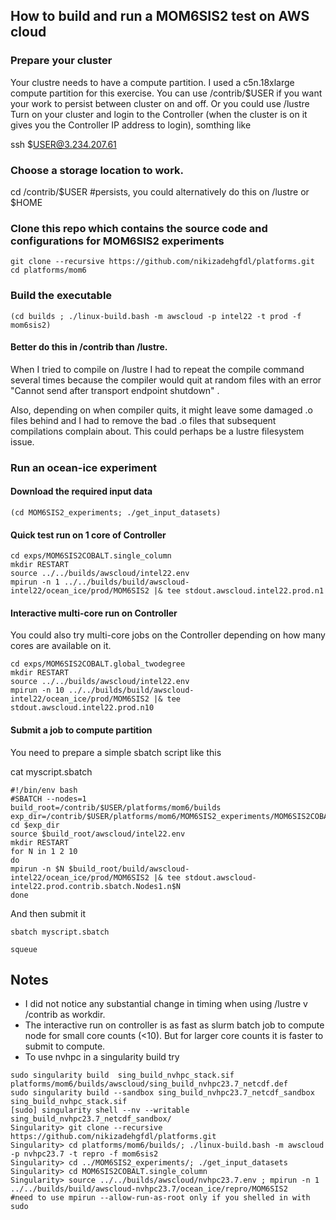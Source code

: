 ## How to build and run a MOM6SIS2 test on AWS cloud
### Prepare your cluster
Your clustre needs to have a compute partition. I used a c5n.18xlarge compute partition for this exercise.
You can use /contrib/$USER if you want your work to persist between cluster on and off.
Or you could use /lustre 
Turn on your cluster and login to the Controller (when the cluster is on it gives you the Controller IP address to login), somthing like

ssh $USER@3.234.207.61

### Choose a storage location to work. 

cd /contrib/$USER   #persists, you could alternatively do this on /lustre or $HOME

### Clone this repo which contains the source code and configurations for MOM6SIS2 experiments
```
git clone --recursive https://github.com/nikizadehgfdl/platforms.git
cd platforms/mom6
```
### Build the executable
```
(cd builds ; ./linux-build.bash -m awscloud -p intel22 -t prod -f mom6sis2)
```
#### Better do this in /contrib than /lustre. 

When I tried to compile on /lustre I had to repeat the compile command several times because the compiler would quit at random files with an error "Cannot send after transport endpoint shutdown" . 

Also, depending on when compiler quits, it might leave some damaged .o files behind and I had to remove the bad .o files that subsequent compilations complain about. This could perhaps be a lustre filesystem issue.

### Run an ocean-ice experiment

#### Download the required input data 
```
(cd MOM6SIS2_experiments; ./get_input_datasets)
```
#### Quick test run on 1 core of Controller
```
cd exps/MOM6SIS2COBALT.single_column
mkdir RESTART
source ../../builds/awscloud/intel22.env
mpirun -n 1 ../../builds/build/awscloud-intel22/ocean_ice/prod/MOM6SIS2 |& tee stdout.awscloud.intel22.prod.n1
```
#### Interactive multi-core run on Controller

You could also try multi-core jobs on the Controller depending on how many cores are available on it. 
```
cd exps/MOM6SIS2COBALT.global_twodegree
mkdir RESTART
source ../../builds/awscloud/intel22.env
mpirun -n 10 ../../builds/build/awscloud-intel22/ocean_ice/prod/MOM6SIS2 |& tee stdout.awscloud.intel22.prod.n10
```
#### Submit a job to compute partition

You need to prepare a simple sbatch script like this

cat myscript.sbatch 

```
#!/bin/env bash
#SBATCH --nodes=1
build_root=/contrib/$USER/platforms/mom6/builds
exp_dir=/contrib/$USER/platforms/mom6/MOM6SIS2_experiments/MOM6SIS2COBALT.global_twodegree/
cd $exp_dir
source $build_root/awscloud/intel22.env
mkdir RESTART
for N in 1 2 10
do
mpirun -n $N $build_root/build/awscloud-intel22/ocean_ice/prod/MOM6SIS2 |& tee stdout.awscloud-intel22.prod.contrib.sbatch.Nodes1.n$N
done
```
And then submit it
```
sbatch myscript.sbatch

squeue
```
## Notes
- I did not notice any substantial change in timing when using /lustre v /contrib as workdir.
- The interactive run on controller is as fast as slurm batch job to compute node for small core counts (<10). But for larger core counts it is faster to submit to compute.
- To use nvhpc in a singularity build try  
```
sudo singularity build  sing_build_nvhpc_stack.sif platforms/mom6/builds/awscloud/sing_build_nvhpc23.7_netcdf.def
sudo singularity build --sandbox sing_build_nvhpc23.7_netcdf_sandbox  sing_build_nvhpc_stack.sif
[sudo] singularity shell --nv --writable sing_build_nvhpc23.7_netcdf_sandbox/
Singularity> git clone --recursive https://github.com/nikizadehgfdl/platforms.git
Singularity> cd platforms/mom6/builds/; ./linux-build.bash -m awscloud -p nvhpc23.7 -t repro -f mom6sis2
Singularity> cd ../MOM6SIS2_experiments/; ./get_input_datasets
Singularity> cd MOM6SIS2COBALT.single_column
Singularity> source ../../builds/awscloud/nvhpc23.7.env ; mpirun -n 1 ../../builds/build/awscloud-nvhpc23.7/ocean_ice/repro/MOM6SIS2
#need to use mpirun --allow-run-as-root only if you shelled in with sudo
```
